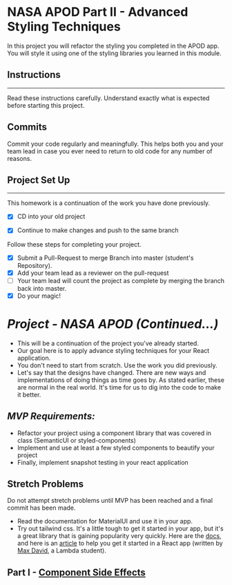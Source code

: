 
# NASA APOD Part II - Advanced Styling Techniques
In this project you will refactor the styling you completed in the APOD app. You will style it using one of the styling libraries you learned in this module.

## Instructions

---

Read these instructions carefully. Understand exactly what is expected before starting this project.

## Commits

Commit your code regularly and meaningfully. This helps both you and your team lead in case you ever need to return to old code for any number of reasons.


## Project Set Up

---

This homework is a continuation of the work you have done previously.

- [x] CD into your old project
- [x] Continue to make changes and push to the same branch


Follow these steps for completing your project.

- [x] Submit a Pull-Request to merge Branch into master (student's Repository).
- [x] Add your team lead as a reviewer on the pull-request
- [ ] Your team lead will count the project as complete by merging the branch back into master.
- [x] Do your magic!

# _Project - NASA APOD (Continued...)_

- This will be a continuation of the project you've already started.
- Our goal here is to apply advance styling techniques for your React application.
- You don't need to start from scratch. Use the work you did previously.
- Let's say that the designs have changed. There are new ways and implementations of doing things as time goes by. As stated earlier, these are normal in the real world. It's time for us to dig into the code to make it better.


## _MVP Requirements:_

- Refactor your project using a component library that was covered in class (SemanticUI or styled-components)
- Implement and use at least a few styled components to beautify your project
- Finally, implement snapshot testing in your react application


## Stretch Problems

Do not attempt stretch problems until MVP has been reached and a final commit has been made.

- Read the documentation for MaterialUI and use it in your app.
- Try out tailwind css. It's a little tough to get it started in your app, but it's a great library that is gaining popularity very quickly. Here are the [docs](https://tailwindcss.com/), and here is an [article](https://medium.com/@pipecork/using-tailwind-in-react-quickstart-4b06c10317b5) to help you get it started in a React app (written by [Max David](https://medium.com/@pipecork), a Lambda student).
 
## Part I - [Component Side Effects](README.md)
